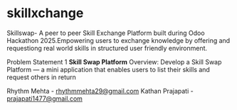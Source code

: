 # skillxchange
Skillswap- A peer to peer Skill Exchange Platform built during Odoo Hackathon 2025.Empowering users to exchange knowledge by offering and requestiong real world skills in structured user friendly environment.

Problem Statement 1
**Skill Swap Platform**
Overview:
Develop a Skill Swap Platform — a mini application that enables users to list their skills and
request others in return

Rhythm Mehta - rhythmmehta29@gmail.com
Kathan Prajapati - prajapati1477@gmail.com

